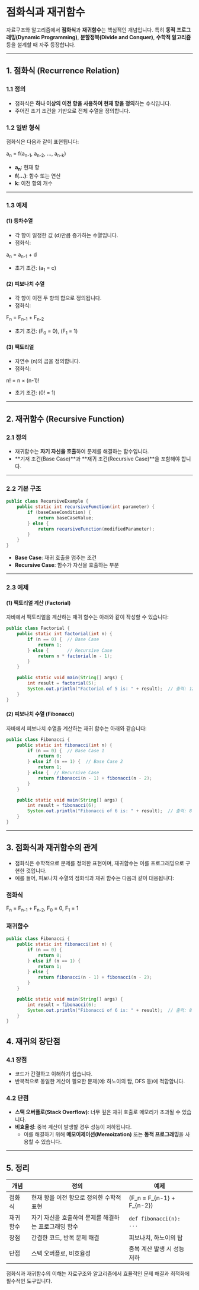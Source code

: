 # 점화식과 재귀함수

자료구조와 알고리즘에서 **점화식**과 **재귀함수**는 핵심적인 개념입니다. 특히 **동적 프로그래밍(Dynamic Programming)**, **분할정복(Divide and Conquer)**, **수학적 알고리즘** 등을 설계할 때 자주 등장합니다.

---

## 1. 점화식 (Recurrence Relation)

### 1.1 정의
- 점화식은 **하나 이상의 이전 항을 사용하여 현재 항을 정의**하는 수식입니다.
- 주어진 초기 조건을 기반으로 전체 수열을 정의합니다.

### 1.2 일반 형식
점화식은 다음과 같이 표현됩니다:

<p>a<sub>n</sub> = f(a<sub>n-1</sub>, a<sub>n-2</sub>, ..., a<sub>n-k</sub>)</p>

- **a<sub>n</sub>**: 현재 항
- **f(...)**: 함수 또는 연산
- **k**: 이전 항의 개수

---

### 1.3 예제

#### (1) 등차수열
- 각 항이 일정한 값 \(d\)만큼 증가하는 수열입니다.
- 점화식: 
<p>a<sub>n</sub> = a<sub>n-1</sub> + d</p>

- 초기 조건: \(a<sub>1</sub> = c\)

#### (2) 피보나치 수열
- 각 항이 이전 두 항의 합으로 정의됩니다.
- 점화식:

<p>F<sub>n</sub> = F<sub>n-1</sub> + F<sub>n-2</sub></p>

- 초기 조건: \(F<sub>0</sub> = 0\), \(F<sub>1</sub> = 1\)

#### (3) 팩토리얼
- 자연수 \(n\)의 곱을 정의합니다.
- 점화식:

<p>n! = n &times; (n-1)!</p>

- 초기 조건: \(0! = 1\)

---

## 2. 재귀함수 (Recursive Function)

### 2.1 정의
- 재귀함수는 **자기 자신을 호출**하여 문제를 해결하는 함수입니다.
- **기저 조건(Base Case)**과 **재귀 조건(Recursive Case)**을 포함해야 합니다.

---

### 2.2 기본 구조

```java
public class RecursiveExample {
    public static int recursiveFunction(int parameter) {
        if (baseCaseCondition) {
            return baseCaseValue;
        } else {
            return recursiveFunction(modifiedParameter);
        }
    }
}
```

- **Base Case**: 재귀 호출을 멈추는 조건
- **Recursive Case**: 함수가 자신을 호출하는 부분

---

### 2.3 예제

#### (1) 팩토리얼 계산 (Factorial)

자바에서 팩토리얼을 계산하는 재귀 함수는 아래와 같이 작성할 수 있습니다:

```java
public class Factorial {
    public static int factorial(int n) {
        if (n == 0) {  // Base Case
            return 1;
        } else {       // Recursive Case
            return n * factorial(n - 1);
        }
    }

    public static void main(String[] args) {
        int result = factorial(5);
        System.out.println("Factorial of 5 is: " + result);  // 출력: 120
    }
}
```

#### (2) 피보나치 수열 (Fibonacci)

자바에서 피보나치 수열을 계산하는 재귀 함수는 아래와 같습니다:

```java
public class Fibonacci {
    public static int fibonacci(int n) {
        if (n == 0) {  // Base Case 1
            return 0;
        } else if (n == 1) {  // Base Case 2
            return 1;
        } else {  // Recursive Case
            return fibonacci(n - 1) + fibonacci(n - 2);
        }
    }

    public static void main(String[] args) {
        int result = fibonacci(6);
        System.out.println("Fibonacci of 6 is: " + result);  // 출력: 8
    }
}
```

---

## 3. 점화식과 재귀함수의 관계

- 점화식은 수학적으로 문제를 정의한 표현이며, 재귀함수는 이를 프로그래밍으로 구현한 것입니다.
- 예를 들어, 피보나치 수열의 점화식과 재귀 함수는 다음과 같이 대응됩니다:

### 점화식

<p>F<sub>n</sub> = F<sub>n-1</sub> + F<sub>n-2</sub>, F<sub>0</sub> = 0, F<sub>1</sub> = 1</p>

### 재귀함수

```java
public class Fibonacci {
    public static int fibonacci(int n) {
        if (n == 0) {
            return 0;
        } else if (n == 1) {
            return 1;
        } else {
            return fibonacci(n - 1) + fibonacci(n - 2);
        }
    }

    public static void main(String[] args) {
        int result = fibonacci(6);
        System.out.println("Fibonacci of 6 is: " + result);  // 출력: 8
    }
}
```

## 4. 재귀의 장단점

### 4.1 장점
- 코드가 간결하고 이해하기 쉽습니다.
- 반복적으로 동일한 계산이 필요한 문제(예: 하노이의 탑, DFS 등)에 적합합니다.

### 4.2 단점
- **스택 오버플로(Stack Overflow)**: 너무 깊은 재귀 호출로 메모리가 초과될 수 있습니다.
- **비효율성**: 중복 계산이 발생할 경우 성능이 저하됩니다.
    - 이를 해결하기 위해 **메모이제이션(Memoization)** 또는 **동적 프로그래밍**을 사용할 수 있습니다.

---

## 5. 정리

| 개념            | 정의                                                      | 예제                                  |
|------------------|----------------------------------------------------------|---------------------------------------|
| 점화식           | 현재 항을 이전 항으로 정의한 수학적 표현                  | \(F_n = F_{n-1} + F_{n-2}\)          |
| 재귀함수         | 자기 자신을 호출하여 문제를 해결하는 프로그래밍 함수       | `def fibonacci(n): ...`              |
| 장점             | 간결한 코드, 반복 문제 해결                              | 피보나치, 하노이의 탑                |
| 단점             | 스택 오버플로, 비효율성                                  | 중복 계산 발생 시 성능 저하          |

점화식과 재귀함수의 이해는 자료구조와 알고리즘에서 효율적인 문제 해결과 최적화에 필수적인 도구입니다.